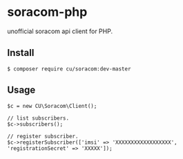 # soracom-php

unofficial soracom api client for PHP.

## Install

```
$ composer require cu/soracom:dev-master
```

## Usage

```
$c = new CU\Soracom\Client();

// list subscribers.
$c->subscribers();

// register subscriber.
$c->registerSubscriber(['imsi' => 'XXXXXXXXXXXXXXXXXX', 'registrationSecret' => 'XXXXX']);
```
